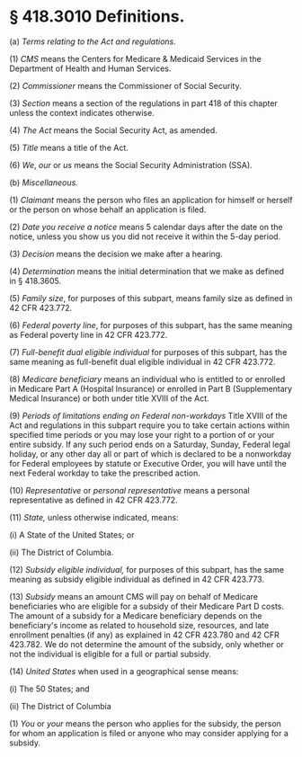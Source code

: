 # § 418.3010   Definitions.

(a) *Terms relating to the Act and regulations.*

(1) *CMS* means the Centers for Medicare & Medicaid Services in the Department of Health and Human Services.


(2) *Commissioner* means the Commissioner of Social Security.


(3) *Section* means a section of the regulations in part 418 of this chapter unless the context indicates otherwise.


(4) *The Act* means the Social Security Act, as amended.


(5) *Title* means a title of the Act.


(6) *We*, *our* or *us* means the Social Security Administration (SSA).


(b) *Miscellaneous.*

(1) *Claimant* means the person who files an application for himself or herself or the person on whose behalf an application is filed.


(2) *Date you receive a notice* means 5 calendar days after the date on the notice, unless you show us you did not receive it within the 5-day period.


(3) *Decision* means the decision we make after a hearing.


(4) *Determination* means the initial determination that we make as defined in § 418.3605.


(5) *Family size*, for purposes of this subpart, means family size as defined in 42 CFR 423.772.


(6) *Federal poverty line*, for purposes of this subpart, has the same meaning as Federal poverty line in 42 CFR 423.772.


(7) *Full-benefit dual eligible individual* for purposes of this subpart, has the same meaning as full-benefit dual eligible individual in 42 CFR 423.772.


(8) *Medicare beneficiary* means an individual who is entitled to or enrolled in Medicare Part A (Hospital Insurance) or enrolled in Part B (Supplementary Medical Insurance) or both under title XVIII of the Act.


(9) *Periods of limitations ending on Federal non-workdays* Title XVIII of the Act and regulations in this subpart require you to take certain actions within specified time periods or you may lose your right to a portion of or your entire subsidy. If any such period ends on a Saturday, Sunday, Federal legal holiday, or any other day all or part of which is declared to be a nonworkday for Federal employees by statute or Executive Order, you will have until the next Federal workday to take the prescribed action.


(10) *Representative* or *personal representative* means a personal representative as defined in 42 CFR 423.772.


(11) *State,* unless otherwise indicated, means:


(i) A State of the United States; or


(ii) The District of Columbia.


(12) *Subsidy eligible individual,* for purposes of this subpart, has the same meaning as subsidy eligible individual as defined in 42 CFR 423.773.


(13) *Subsidy* means an amount CMS will pay on behalf of Medicare beneficiaries who are eligible for a subsidy of their Medicare Part D costs. The amount of a subsidy for a Medicare beneficiary depends on the beneficiary's income as related to household size, resources, and late enrollment penalties (if any) as explained in 42 CFR 423.780 and 42 CFR 423.782. We do not determine the amount of the subsidy, only whether or not the individual is eligible for a full or partial subsidy.


(14) *United States* when used in a geographical sense means:


(i) The 50 States; and


(ii) The District of Columbia


(1) *You* or *your* means the person who applies for the subsidy, the person for whom an application is filed or anyone who may consider applying for a subsidy.




